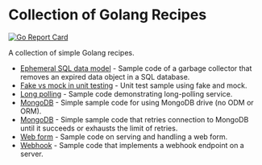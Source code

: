 # Collection of Golang Recipes

[![Go Report Card](https://goreportcard.com/badge/github.com/cybersamx/go-recipes)](https://goreportcard.com/report/github.com/cybersamx/go-recipes)

A collection of simple Golang recipes.

* [Ephemeral SQL data model](ephemeral-sql-data) - Sample code of a garbage collector that removes an expired data object in a SQL database.
* [Fake vs mock in unit testing](fake-mock) - Unit test sample using fake and mock.
* [Long polling](long-poll) - Sample code demonstrating long-polling service.
* [MongoDB](mongo) - Simple sample code for using MongoDB drive (no ODM or ORM).
* [MongoDB](mongo-retry) - Simple sample code that retries connection to MongoDB until it succeeds or exhausts the limit of retries.
* [Web form](web-form) - Sample code on serving and handling a web form.
* [Webhook](webhook) - Sample code that implements a webhook endpoint on a server.
